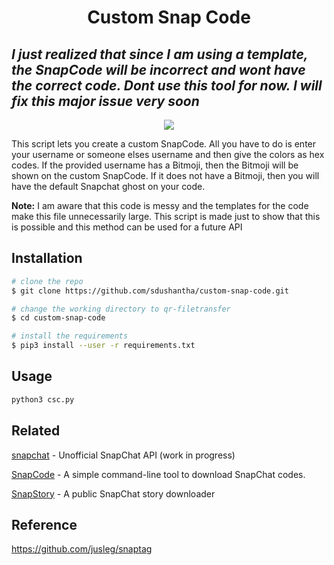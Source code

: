 <h1 align=center>Custom Snap Code</h1>

## *I just realized that since I am using a template, the SnapCode will be incorrect and wont have the correct code. Dont use this tool for now. I will fix this major issue very soon*
<p align=center>
<img src="https://raw.githubusercontent.com/jusleg/snaptag/master/img/snap.gif"/>
</p>


This script lets you create a custom SnapCode. All you have to do is enter your username or someone elses username and
then give the colors as hex codes. If the provided username has a Bitmoji, then the Bitmoji will be shown on the
custom SnapCode. If it does not have a Bitmoji, then you will have the default Snapchat ghost on your code.

**Note:** I am aware that this code is messy and the templates for the code make this file unnecessarily large. 
This script is made just to show that this is possible and this method can be used for a future API

## Installation
```bash
# clone the repo
$ git clone https://github.com/sdushantha/custom-snap-code.git

# change the working directory to qr-filetransfer
$ cd custom-snap-code

# install the requirements
$ pip3 install --user -r requirements.txt
```

## Usage

```bash
python3 csc.py
```

## Related
[snapchat](https://github.com/sdushantha/snapchat) - Unofficial SnapChat API (work in progress) 

[SnapCode](https://github.com/sdushantha/SnapCode) - A simple command-line tool to download SnapChat codes.  

[SnapStory](https://github.com/sdushantha/SnapStory) - A public SnapChat story downloader 

## Reference
https://github.com/jusleg/snaptag
